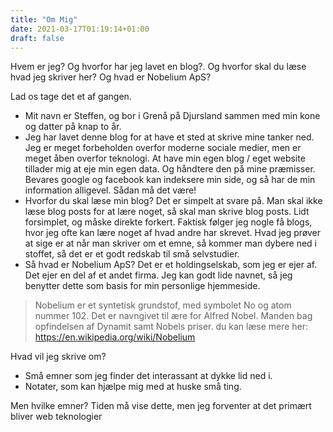 ```yaml
---
title: "Om Mig"
date: 2021-03-17T01:19:14+01:00
draft: false
---
```

Hvem er jeg? Og hvorfor har jeg lavet en blog?. Og hvorfor skal du læse hvad jeg skriver her? Og hvad er Nobelium ApS?

Lad os tage det et af gangen.
- Mit navn er Steffen, og bor i Grenå på Djursland sammen med min kone og datter på knap to år.
- Jeg har lavet denne blog for at have et sted at skrive mine tanker ned. Jeg er meget forbeholden overfor moderne sociale medier, men er meget åben overfor teknologi. At have min egen blog / eget website tillader mig at eje min egen data. Og håndtere den på mine præmisser. Bevares google og facebook kan indeksere min side, og så har de min information alligevel. Sådan må det være!
- Hvorfor du skal læse min blog? Det er simpelt at svare på. Man skal ikke læse blog posts for at lære noget, så skal man skrive blog posts. Lidt forsimplet, og måske direkte forkert. Faktisk følger jeg nogle få blogs, hvor jeg ofte kan lære noget af hvad andre har skrevet. Hvad jeg prøver at sige er at når man skriver om et emne, så kommer man dybere ned i stoffet, så det er et godt redskab til små selvstudier.
- Så hvad er Nobelium ApS? Det er et holdingselskab, som jeg er ejer af. Det ejer en del af et andet firma. Jeg kan godt lide navnet, så jeg benytter dette som basis for min personlige hjemmeside.

>Nobelium er et syntetisk grundstof, med symbolet No og atom nummer 102. Det er navngivet til ære for Alfred Nobel. Manden bag opfindelsen af Dynamit samt Nobels priser. du kan læse mere her: https://en.wikipedia.org/wiki/Nobelium

Hvad vil jeg skrive om?
- Små emner som jeg finder det interassant at dykke lid ned i.
- Notater, som kan hjælpe mig med at huske små ting.

Men hvilke emner? Tiden må vise dette, men jeg forventer at det primært bliver web teknologier



